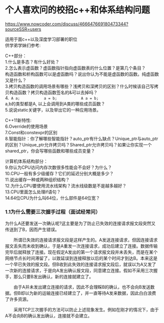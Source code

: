 # 个人喜欢问的校招c++和体系结构问题

https://www.nowcoder.com/discuss/466647669180473344?sourceSSR=users

适用于面c++以及深度学习部署的职位  
供学弟学妹们参考:  
  
C++部分：  
1.什么是多态？有什么好处？  
2.怎么表示虚函数？虚函数指针指向虚函数表的什么位置？是第几个条目？  
构造函数和析构函数可以是虚函数吗？说出你认为不能是虚函数的函数。纯虚函数又是什么？  
3.拷贝构造函数的调用场景有哪些？浅拷贝和深拷贝的区别？什么时候该自己写拷贝构造函数？拷贝构造函数签名的&可以去掉吗？  
4.` A a;  
        a = b;  
        A a = b;`  
a,b的类型都是A, 以上会调用到A类的哪些成员函数？  
5.说说static关键字，以及举出它的一种应用场景。  
  
C++11新特性:  
6.Override的使用场景  
7.Const和constexpr的区别  
8.智能指针：你了解哪些智能指针？auto_ptr有什么缺点？Unique_ptr与auto_ptr的区别？Unique_ptr允许拷贝吗？Shared_ptr允许拷贝吗？如果让你实现一个shared_ptr，你会写哪些函数和哪些成员变量？  
  
计算机体系结构部分：  
9.你认为CPU访问内存次数很多性能会不会好？为什么？  
10.CPU一般有多少级缓存？它们的延迟分别大概是多少？  
11.说出缓存一种或两种组织结构？  
12.为什么CPU要使用流水线架构？流水线级数是不是越多越好？  
13.CPU里面怎么处理if语句？  
14.64位CPU为什么叫64位，什么部件是64位宽？



### 1.1为什么需要三次握手过程（面试经常问）

为什么A还要发送一次确认呢?这主要是为了防止已失效的连接请求报文段突然又传送到了B，因而产生错误。

　　所谓已失效的连接请求报文段是这样产生的。A发送连接请求，但因连接请求报文丢失而未收到确认，于是A重发一次连接请求，成功后建立了连接。数据传输完毕后就释放了连接。现在假定A发出的第一个请求报文段并未丢失，而是在某个网络节点长时间滞留了，以致延误到连接释放以后的某个时间才到达B。本来这是一个早已失效的报文段。但B收到此失效的连接请求报文段后，就误以为A又发了一次新的连接请求，于是向A发出确认报文段，同意建立连接。假如不采用三次握手，那么只要B发出确认，新的连接就建立了。

　　由于A并未发出建立连接的请求，因此不会理睬B的确认，也不会向B发送数据。但B却以为新的运输连接已经建立了，并一直等待A发来数据，因此白白浪费了许多资源。

　　采用TCP三次握手的方法可以防止上述现象发生。例如在刚才的情况下，由于A不会向B的确认发出确认，连接就不会建立。